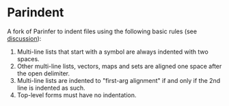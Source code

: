 # Parindent

A fork of Parinfer to indent files using the following basic rules (see [discussion](https://github.com/clj-commons/formatter/issues/9)):

1. Multi-line lists that start with a symbol are always indented with two spaces.
2. Other multi-line lists, vectors, maps and sets are aligned one space after the open delimiter.
3. Multi-line lists are indented to "first-arg alignment" if and only if the 2nd line is indented as such.
4. Top-level forms must have no indentation.

